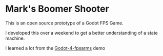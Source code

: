 # Mark's Boomer Shooter

This is an open source prototype of a Godot FPS Game.

I developed this over a weekend to get a better understanding of a state machine.

I learned a lot from the [Godot-4-fpsarms](https://github.com/gdquest-demos/godot-4-FPS-arms) demo
